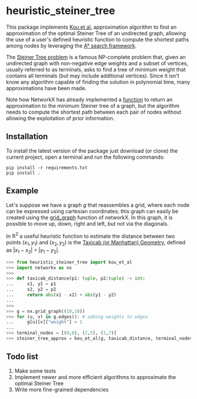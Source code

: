 # heuristic_steiner_tree
This package implements [Kou et al.](https://link.springer.com/article/10.1007/BF00288961) approximation 
algorithm to find an approximation of the optimal Steiner Tree of an undirected graph, allowing
the use of a user's defined heuristic function to compute the shortest paths among nodes by leveraging 
the [A* search framework](https://en.wikipedia.org/wiki/A*_search_algorithm). 

The [Steiner Tree problem](https://en.wikipedia.org/wiki/Steiner_tree_problem) is a famous NP-complete problem that, given 
an undirected graph with non-negative edge weights and a subset of 
vertices, usually referred to as terminals, asks to find a tree of minimum 
weight that contains all terminals (but may include additional 
vertices). Since it isn't know any algorithm capable of finding the 
solution in polynomial time, many approximations have been made.

Note how NetworkX has already implemented a [function](https://networkx.org/documentation/stable/reference/algorithms/generated/networkx.algorithms.approximation.steinertree.steiner_tree.html)
to return an approximation to the minimum Steiner tree of a graph, but the algorithm 
needs to compute the shortest path between each pair of nodes without allowing the exploitation of prior information.

## Installation
To install the latest version of the package just download (or clone) the current project,
open a terminal and run the following commands:
```shell
pip install -r requirements.txt
pip install .
```

## Example
Let's suppose we have a graph _g_ that reassembles a grid, where each node can be
expressed using cartesian coordinates; this graph can easily be created
using the [grid_graph](https://networkx.org/documentation/stable/reference/generated/networkx.generators.lattice.grid_graph.html)
function of networkX. In this graph, it is possible to move
up, down, right and left, but not via the diagonals.

In $\mathbb{R}^{2}$ a useful heuristic function to estimate the distance between two points $(x_1, y_1)$ and $(x_2, y_2)$ 
is the [Taxicab (or Manhattan) Geometry](https://en.wikipedia.org/wiki/Taxicab_geometry), defined as $|x_{1} - x_{2}| + |y_{1} - y_{2}|$.

```python
>>> from heuristic_steiner_tree import kou_et_al
>>> import networkx as nx
>>> 
>>> def taxicab_distance(p1: tuple, p2:tuple) -> int:
...     x1, y1 = p1
...     x2, y2 = p2
...     return abs(x1 - x2) + abs(y1 - y2)
... 
>>> 
>>> g = nx.grid_graph((10,10))
>>> for (u, v) in g.edges(): # adding weights to edges
...     g[u][v]["weight"] = 1
... 
>>> terminal_nodes = [(0,0), (2,5), (1,7)]
>>> steiner_tree_approx = kou_et_al(g, taxicab_distance, terminal_nodes, "weight")
```

## Todo list
1. Make some tests
2. Implement newer and more efficient algorithms to approximate the optimal Steiner Tree
3. Write more fine-grained dependencies